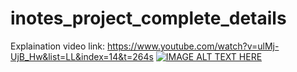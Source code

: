 # inotes_project_complete_details

Explaination video link: https://www.youtube.com/watch?v=ulMj-UjB_Hw&list=LL&index=14&t=264s
[![IMAGE ALT TEXT HERE](https://img.youtube.com/vi/ulMj-UjB_Hw&list/0.jpg)](https://www.youtube.com/watch?v=ulMj-UjB_Hw&list)
